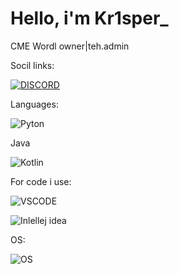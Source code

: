 # Hello, i'm Kr1sper_

CME Wordl owner|teh.admin

Socil links:

[![DISCORD](https://img.shields.io/badge/Discord-5865F2?style=for-the-badge&logo=discord&logoColor=white)](https://dsc.gg/cme-world)
![]()
![]()

Languages:

![Pyton](https://img.shields.io/badge/Python-FFD43B?style=for-the-badge&logo=python&logoColor=blue)

Java

![Kotlin](https://img.shields.io/badge/Kotlin-B125EA?style=for-the-badge&logo=kotlin&logoColor=white)

For code i use:

![VSCODE](https://img.shields.io/badge/VSCode-0078D4?style=for-the-badge&logo=visual%20studio%20code&logoColor=white)

![Inlellej idea](https://img.shields.io/badge/IntelliJ_IDEA-000000.svg?style=for-the-badge&logo=intellij-idea&logoColor=white)

OS:

![OS](https://img.shields.io/badge/Ubuntu-E95420?style=for-the-badge&logo=ubuntu&logoColor=white)






![]()
